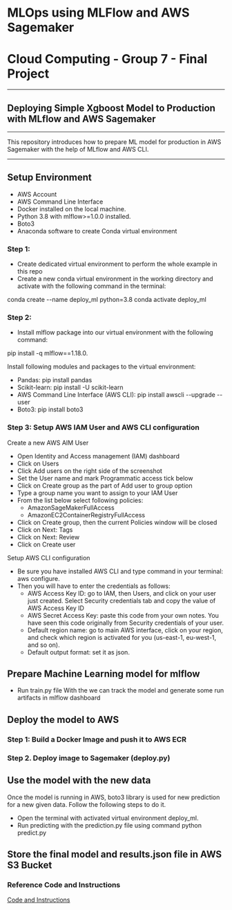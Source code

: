 # MLOps using MLFlow and AWS Sagemaker

# Cloud Computing - Group 7 - Final Project

---

## Deploying Simple Xgboost Model to Production with MLflow and AWS Sagemaker

---

This repository introduces how to prepare ML model for production in AWS Sagemaker with the help of MLflow and AWS CLI.

---

## Setup Environment

- AWS Account
- AWS Command Line Interface
- Docker installed on the local machine.
- Python 3.8 with mlflow>=1.0.0 installed.
- Boto3
- Anaconda software to create Conda virtual environment

### Step 1:
- Create dedicated virtual environment to perform the whole example in this repo
- Create a new conda virtual environment in the working directory and activate with the following command in the terminal:

conda create --name deploy_ml python=3.8
conda activate deploy_ml

### Step 2:
- Install mlflow package into our virtual environment with the following command:

pip install -q mlflow==1.18.0.

Install following modules and packages to the virtual environment:
 - Pandas: pip install pandas
 - Scikit-learn: pip install -U scikit-learn
 - AWS Command Line Interface (AWS CLI): pip install awscli --upgrade --user
 - Boto3: pip install boto3
 
 ### Step 3: Setup AWS IAM User and AWS CLI configuration
 
Create a new AWS AIM User
- Open Identity and Access management (IAM) dashboard
- Click on Users
- Click Add users on the right side of the screenshot
- Set the User name and mark Programmatic access tick below
- Click on Create group as the part of Add user to group option
- Type a group name you want to assign to your IAM User
- From the list below select following policies:
  - AmazonSageMakerFullAccess
  - AmazonEC2ContainerRegistryFullAccess
- Click on Create group, then the current Policies window will be closed
- Click on Next: Tags
- Click on Next: Review
- Click on Create user

Setup AWS CLI configuration

- Be sure you have installed AWS CLI and type command in your terminal: aws configure.
- Then you will have to enter the credentials as follows:
   - AWS Access Key ID: go to IAM, then Users, and click on your user just created. Select Security credentials tab and copy the value of AWS Access Key ID
  - AWS Secret Access Key: paste this code from your own notes. You have seen this code originally from Security credentials of your user.
  - Default region name: go to main AWS interface, click on your region, and check which region is activated for you (us-east-1, eu-west-1, and so on).
  - Default output format: set it as json.

## Prepare Machine Learning model for mlflow
- Run train.py file
With the we can track the model and generate some run artifacts in mlflow dashboard

## Deploy the model to AWS

### Step 1: Build a Docker Image and push it to AWS ECR
### Step 2. Deploy image to Sagemaker (deploy.py)

## Use the model with the new data

Once the model is running in AWS, boto3 library is used for new prediction for a new given data. Follow the following steps to do it.

- Open the terminal with activated virtual environment deploy_ml.
- Run predicting with the prediction.py file using command python predict.py

## Store the final model and results.json file in AWS S3 Bucket



### Reference Code and Instructions
[Code and Instructions](https://github.com/vb100/deploy-ml-mlflow-aws/blob/4087b67e67b27af01d0aabe68b785247cfa46779/README.md)
